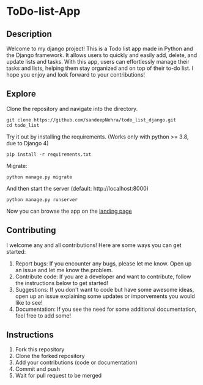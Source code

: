 # ToDo-list-App

## Description
Welcome to my django project! This is a Todo list app made in Python and the Django framework. It allows users to quickly and easily add, delete, and update lists and tasks. With this app, users can effortlessly manage their tasks and lists, helping them stay 
organized and on top of their to-do list. I hope you enjoy and look forward to your contributions!

## Explore
Clone the repository and navigate into the directory.

    git clone https://github.com/sandeepNehra/todo_list_django.git
    cd todo_list

Try it out by installing the requirements. (Works only with python >= 3.8, due to Django 4)

    pip install -r requirements.txt

Migrate:

    python manage.py migrate

And then start the server (default: http://localhost:8000)

    python manage.py runserver


Now you can browse the app on the [landing page](http://localhost:8000/)


## Contributing
I welcome any and all contributions! Here are some ways you can get started:
1. Report bugs: If you encounter any bugs, please let me know. Open up an issue and let me know the problem.
2. Contribute code: If you are a developer and want to contribute, follow the instructions below to get started!
3. Suggestions: If you don't want to code but have some awesome ideas, open up an issue explaining some updates or imporvements you would like to see!
4. Documentation: If you see the need for some additional documentation, feel free to add some!

## Instructions
1. Fork this repository
2. Clone the forked repository
3. Add your contributions (code or documentation)
4. Commit and push
5. Wait for pull request to be merged
